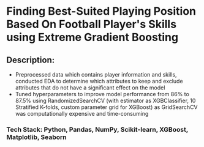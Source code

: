 # Finding Best-Suited Playing Position Based On Football Player's Skills using Extreme Gradient Boosting

## Description:
- Preprocessed data which contains player information and skills, conducted EDA to determine which attributes to keep and exclude attributes that do not have a significant effect on the model
- Tuned hyperparameters to improve model performance from 86% to 87.5% using RandomizedSearchCV (with estimator as XGBClassifier, 10 Stratified K-folds, custom parameter grid for XGBoost) as GridSearchCV was computationally expensive and time-consuming

### Tech Stack: Python, Pandas, NumPy, Scikit-learn, XGBoost, Matplotlib, Seaborn
